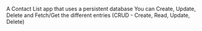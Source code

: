 A Contact List app that uses a persistent database
You can Create, Update, Delete and Fetch/Get the different entries (CRUD - Create, Read, Update, Delete)
